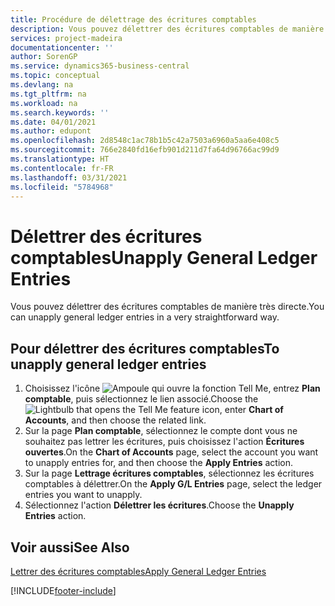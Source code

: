 ```yaml
---
title: Procédure de délettrage des écritures comptables
description: Vous pouvez délettrer des écritures comptables de manière très directe.
services: project-madeira
documentationcenter: ''
author: SorenGP
ms.service: dynamics365-business-central
ms.topic: conceptual
ms.devlang: na
ms.tgt_pltfrm: na
ms.workload: na
ms.search.keywords: ''
ms.date: 04/01/2021
ms.author: edupont
ms.openlocfilehash: 2d8548c1ac78b1b5c42a7503a6960a5aa6e408c5
ms.sourcegitcommit: 766e2840fd16efb901d211d7fa64d96766ac99d9
ms.translationtype: HT
ms.contentlocale: fr-FR
ms.lasthandoff: 03/31/2021
ms.locfileid: "5784968"
---
```

# <a name="unapply-general-ledger-entries"></a><span data-ttu-id="be4c8-103">Délettrer des écritures comptables</span><span class="sxs-lookup"><span data-stu-id="be4c8-103">Unapply General Ledger Entries</span></span>
<span data-ttu-id="be4c8-104">Vous pouvez délettrer des écritures comptables de manière très directe.</span><span class="sxs-lookup"><span data-stu-id="be4c8-104">You can unapply general ledger entries in a very straightforward way.</span></span>  

## <a name="to-unapply-general-ledger-entries"></a><span data-ttu-id="be4c8-105">Pour délettrer des écritures comptables</span><span class="sxs-lookup"><span data-stu-id="be4c8-105">To unapply general ledger entries</span></span>  

1.  <span data-ttu-id="be4c8-106">Choisissez l'icône ![Ampoule qui ouvre la fonction Tell Me](../../media/ui-search/search_small.png "Dites-moi ce que vous voulez faire"), entrez **Plan comptable**, puis sélectionnez le lien associé.</span><span class="sxs-lookup"><span data-stu-id="be4c8-106">Choose the ![Lightbulb that opens the Tell Me feature](../../media/ui-search/search_small.png "Tell me what you want to do") icon, enter **Chart of Accounts**, and then choose the related link.</span></span>  
2.  <span data-ttu-id="be4c8-107">Sur la page **Plan comptable**, sélectionnez le compte dont vous ne souhaitez pas lettrer les écritures, puis choisissez l'action **Écritures ouvertes**.</span><span class="sxs-lookup"><span data-stu-id="be4c8-107">On the **Chart of Accounts** page, select the account you want to unapply entries for, and then choose the **Apply Entries** action.</span></span>  
3.  <span data-ttu-id="be4c8-108">Sur la page **Lettrage écritures comptables**, sélectionnez les écritures comptables à délettrer.</span><span class="sxs-lookup"><span data-stu-id="be4c8-108">On the **Apply G/L Entries** page, select the ledger entries you want to unapply.</span></span>  
4.  <span data-ttu-id="be4c8-109">Sélectionnez l'action **Délettrer les écritures**.</span><span class="sxs-lookup"><span data-stu-id="be4c8-109">Choose the **Unapply Entries** action.</span></span>  

## <a name="see-also"></a><span data-ttu-id="be4c8-110">Voir aussi</span><span class="sxs-lookup"><span data-stu-id="be4c8-110">See Also</span></span>  
[<span data-ttu-id="be4c8-111">Lettrer des écritures comptables</span><span class="sxs-lookup"><span data-stu-id="be4c8-111">Apply General Ledger Entries</span></span>](how-to-apply-general-ledger-entries.md)


[!INCLUDE[footer-include](../../includes/footer-banner.md)]